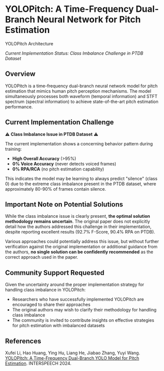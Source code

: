 # YOLOPitch: A Time-Frequency Dual-Branch Neural Network for Pitch Estimation

YOLOPitch Architecture

*Current Implementation Status: Class Imbalance Challenge in PTDB Dataset*

## Overview

YOLOPitch is a time-frequency dual-branch neural network model for pitch estimation that mimics human pitch perception mechanisms. The model simultaneously processes both waveform (temporal information) and STFT spectrum (spectral information) to achieve state-of-the-art pitch estimation performance.

## Current Implementation Challenge

⚠️ **Class Imbalance Issue in PTDB Dataset** ⚠️

The current implementation shows a concerning behavior pattern during training:

- **High Overall Accuracy** (>95%)
- **0% Voice Accuracy** (never detects voiced frames)
- **0% RPA/RCA** (no pitch estimation capability)

This indicates the model may be learning to always predict "silence" (class 0) due to the extreme class imbalance present in the PTDB dataset, where approximately 80-90% of frames contain silence.

## Important Note on Potential Solutions

While the class imbalance issue is clearly present, **the optimal solution methodology remains uncertain**. The original paper does not explicitly detail how the authors addressed this challenge in their implementation, despite reporting excellent results (92.7% F-Score, 90.4% RPA on PTDB).

Various approaches could potentially address this issue, but without further verification against the original implementation or additional guidance from the authors, **no single solution can be confidently recommended** as the correct approach used in the paper.

## Community Support Requested

Given the uncertainty around the proper implementation strategy for handling class imbalance in YOLOPitch:

- Researchers who have successfully implemented YOLOPitch are encouraged to share their approaches
- The original authors may wish to clarify their methodology for handling class imbalance
- The community is invited to contribute insights on effective strategies for pitch estimation with imbalanced datasets

## References

Xufei Li, Hao Huang, Ying Hu, Liang He, Jiabao Zhang, Yuyi Wang. [YOLOPitch: A Time-Frequency Dual-Branch YOLO Model for Pitch Estimation](https://arxiv.org/abs/2405.15724). INTERSPEECH 2024.
